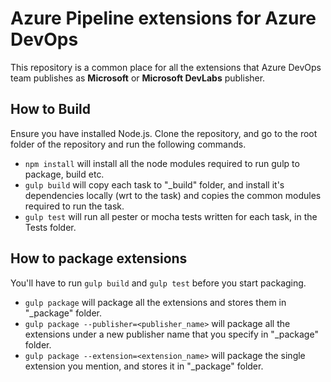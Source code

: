 # Azure Pipeline extensions for Azure DevOps

This repository is a common place for all the extensions that Azure DevOps team publishes as **Microsoft** or **Microsoft DevLabs** publisher.

## How to Build 

Ensure you have installed Node.js. Clone the repository, and go to the root folder of the repository and run the following commands. 

- `npm install` will install all the node modules required to run gulp to package, build etc.
- `gulp build`  will copy each task to "_build" folder, and install it's dependencies locally (wrt to the task) and copies the common modules required to run the task.
- `gulp test` will run all pester or mocha tests written for each task, in the Tests folder. 

## How to package extensions

You'll have to run `gulp build` and `gulp test` before you start packaging.

- `gulp package` will package all the extensions and stores them in "_package" folder.
- `gulp package --publisher=<publisher_name>` will package all the extensions under a new publisher name that you specify in "_package" folder.
- `gulp package --extension=<extension_name>` will package the single extension you mention, and stores it in "_package" folder.   
